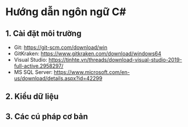 # Hướng dẫn ngôn ngữ C#

## 1. Cài đặt môi trường
- Git: https://git-scm.com/download/win 
- GitKraken: https://www.gitkraken.com/download/windows64
- Visual Studio: https://tinhte.vn/threads/download-visual-studio-2019-full-active.2958297/
- MS SQL Server: https://www.microsoft.com/en-us/download/details.aspx?id=42299

## 2. Kiểu dữ liệu

## 3. Các cú pháp cơ bản